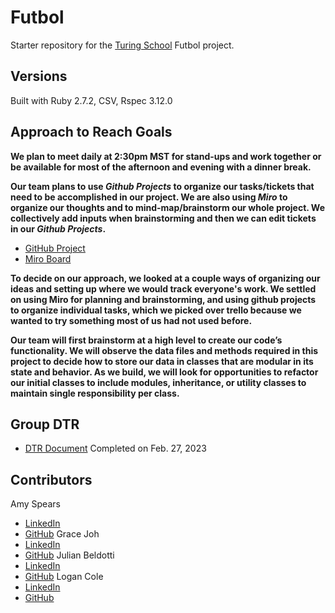 # Futbol

Starter repository for the [Turing School](https://turing.io/) Futbol project.

## Versions

Built with Ruby 2.7.2, CSV, Rspec 3.12.0

## Approach to Reach Goals

**We plan to meet daily at 2:30pm MST for stand-ups and work together or be available for most of the afternoon and evening with a dinner break.**

**Our team plans to use _Github Projects_ to organize our tasks/tickets that need to be accomplished in our project. We are also using _Miro_ to organize our thoughts and to mind-map/brainstorm our whole project.  We collectively add inputs when brainstorming and then we can edit tickets in our _Github Projects_.** 
- [GitHub Project](https://github.com/users/grace-joh/projects/3)
- [Miro Board](https://miro.com/app/board/uXjVPiopTmI=/)

**To decide on our approach, we looked at a couple ways of organizing our ideas and setting up where we would track everyone's work. We settled on using Miro for planning and brainstorming, and using github projects to organize individual tasks, which we picked over trello because we wanted to try something most of us had not used before.**

**Our team will first brainstorm at a high level to create our code’s functionality. We will observe the data files and methods required in this project to decide how to store our data in classes that are modular in its state and behavior. As we build, we will look for opportunities to refactor our initial classes to include modules, inheritance, or utility classes to maintain single responsibility per class.**

## Group DTR

- [DTR Document](https://docs.google.com/document/d/1Nqv1R2Ognb3WXtzAy6NgxfQZs2xR7j-oHdXkRTyv0K4/edit?usp=sharing)
Completed on Feb. 27, 2023

## Contributors

Amy Spears
- [LinkedIn](https://www.linkedin.com/in/amy-marie-spears-900997105/)
- [GitHub](https://github.com/amspears007)
Grace Joh
- [LinkedIn](http://www.linkedin.com/in/graceehjoh)
- [GitHub](https://github.com/grace-joh)
Julian Beldotti
- [LinkedIn](https://www.linkedin.com/in/julian-beldotti-1a427824/)
- [GitHub](https://github.com/JCBeldo)
Logan Cole
- [LinkedIn](https://www.linkedin.com/in/logan-cole-ab2179188/)
- [GitHub](https://github.com/exasperlnc)